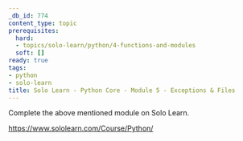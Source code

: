 ```yaml
---
_db_id: 774
content_type: topic
prerequisites:
  hard:
  - topics/solo-learn/python/4-functions-and-modules
  soft: []
ready: true
tags:
- python
- solo-learn
title: Solo Learn - Python Core - Module 5 - Exceptions & Files
---
```


Complete the above mentioned module on Solo Learn.

https://www.sololearn.com/Course/Python/